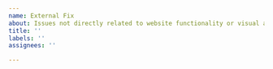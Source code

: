 ```yaml
---
name: External Fix
about: Issues not directly related to website functionality or visual appearance
title: ''
labels: ''
assignees: ''

---
```



